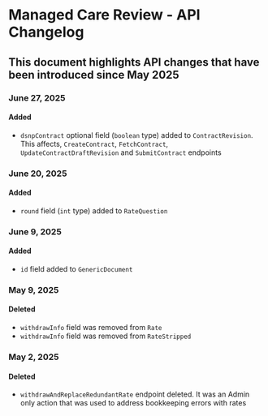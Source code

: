# Managed Care Review - API Changelog
## This document highlights API changes that have been introduced since May 2025

### June 27, 2025
#### Added
- `dsnpContract` optional field (`boolean` type) added to `ContractRevision`. This affects, `CreateContract`, `FetchContract`, `UpdateContractDraftRevision` and `SubmitContract` endpoints

### June 20, 2025
#### Added
- `round` field (`int` type) added to `RateQuestion`

### June 9, 2025
#### Added
- `id` field added to `GenericDocument`

### May 9, 2025
#### Deleted
- `withdrawInfo` field was removed from `Rate`
- `withdrawInfo` field was removed from `RateStripped`

### May 2, 2025
#### Deleted
- `withdrawAndReplaceRedundantRate` endpoint deleted. It was an Admin only action that was used to address bookkeeping errors with rates